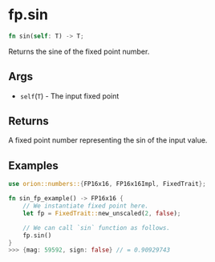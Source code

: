 # fp.sin

```rust
fn sin(self: T) -> T;
```

Returns the sine of the fixed point number.

## Args

* `self`(`T`) - The input fixed point

## Returns

A fixed point number representing the sin of the input value.

## Examples

```rust
use orion::numbers::{FP16x16, FP16x16Impl, FixedTrait};

fn sin_fp_example() -> FP16x16 {
    // We instantiate fixed point here.
    let fp = FixedTrait::new_unscaled(2, false);

    // We can call `sin` function as follows.
    fp.sin()
}
>>> {mag: 59592, sign: false} // = 0.90929743
``` 
